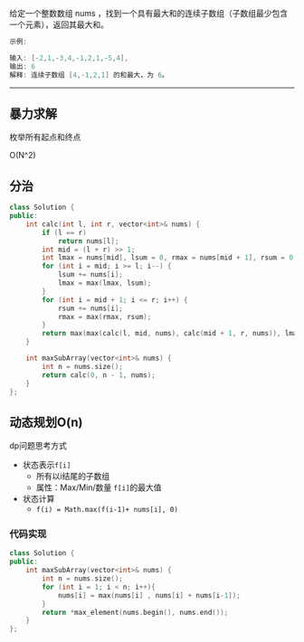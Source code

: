 
给定一个整数数组 nums ，找到一个具有最大和的连续子数组（子数组最少包含一个元素），返回其最大和。

```cpp
示例:

输入: [-2,1,-3,4,-1,2,1,-5,4],
输出: 6
解释: 连续子数组 [4,-1,2,1] 的和最大，为 6。
```

---

## 暴力求解

枚举所有起点和终点

O(N^2)

## 分治

```cpp
class Solution {
public:
    int calc(int l, int r, vector<int>& nums) {
        if (l == r)
            return nums[l];
        int mid = (l + r) >> 1;
        int lmax = nums[mid], lsum = 0, rmax = nums[mid + 1], rsum = 0;
        for (int i = mid; i >= l; i--) {
            lsum += nums[i];
            lmax = max(lmax, lsum);
        }
        for (int i = mid + 1; i <= r; i++) {
            rsum += nums[i];
            rmax = max(rmax, rsum);
        }
        return max(max(calc(l, mid, nums), calc(mid + 1, r, nums)), lmax + rmax);
    }

    int maxSubArray(vector<int>& nums) {
        int n = nums.size();
        return calc(0, n - 1, nums);
    }
};
```

## 动态规划O(n)

dp问题思考方式

- 状态表示`f[i]`
  - 所有以i结尾的子数组
  - 属性：Max/Min/数量  `f[i]`的最大值
- 状态计算
  - `f(i) = Math.max(f(i-1)+ nums[i], 0)`



### 代码实现

```cpp
class Solution {
public:
    int maxSubArray(vector<int>& nums) {
        int n = nums.size();
        for (int i = 1; i < n; i++){
            nums[i] = max(nums[i] , nums[i] + nums[i-1]);
        }
        return *max_element(nums.begin(), nums.end());
    }
};
```





